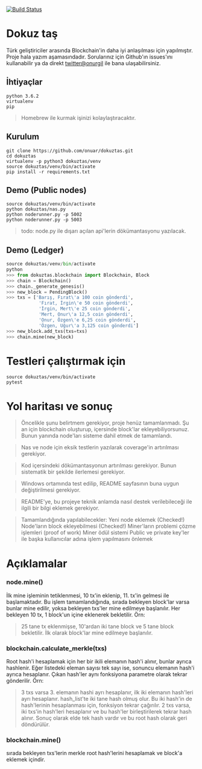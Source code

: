 [![Build Status](https://travis-ci.org/onuar/dokuztas.svg?branch=master)](https://travis-ci.org/onuar/dokuztas)

# Dokuz taş
Türk geliştiriciler arasında Blockchain'in daha iyi anlaşılması için yapılmıştır. Proje hala yazım aşamasındadır. Sorularınız için Github'ın issues'ını kullanabilir ya da direkt [twitter@onurgil](https://twitter.com/onurgil) ile bana ulaşabilirsiniz.

## İhtiyaçlar
    python 3.6.2
    virtualenv
    pip
> Homebrew ile kurmak işinizi kolaylaştıracaktır.

## Kurulum
    git clone https://github.com/onuar/dokuztas.git
    cd dokuztas
    virtualenv -p python3 dokuztas/venv
    source dokuztas/venv/bin/activate
    pip install -r requirements.txt

## Demo (Public nodes)
    source dokuztas/venv/bin/activate
    python dokuztas/nas.py
    python noderunner.py -p 5002
    python noderunner.py -p 5003
> todo: node.py ile dışarı açılan api'lerin dökümantasyonu yazılacak.

## Demo (Ledger)
```python
source dokuztas/venv/bin/activate
python
>>> from dokuztas.blockchain import Blockchain, Block
>>> chain = Blockchain()
>>> chain._generate_genesis()
>>> new_block = PendingBlock()
>>> txs = ['Barış, Fırat\'a 100 coin gönderdi',
            'Fırat, İrgin\'e 50 coin gönderdi',
            'İrgin, Mert\'e 25 coin gönderdi',
            'Mert, Onur\'a 12,5 coin gönderdi',
            'Onur, Özgen\'e 6,25 coin gönderdi',
            'Özgen, Uğur\'a 3,125 coin gönderdi']
>>> new_block.add_txs(txs=txs)
>>> chain.mine(new_block)
```

# Testleri çalıştırmak için
    source dokuztas/venv/bin/activate
    pytest

# Yol haritası ve sonuç
> Öncelikle şunu belirtmem gerekiyor, proje henüz tamamlanmadı. Şu an için blockchain oluşturup, içersinde block'lar ekleyebiliyorsunuz. Bunun yanında node'ları sisteme dahil etmek de tamamlandı.

> Nas ve node için eksik testlerin yazılarak coverage'in artırılması gerekiyor.

> Kod içersindeki dökümantasyonun artırılması gerekiyor. Bunun sistematik bir şekilde ilerlemesi gerekiyor.

> Windows ortamında test edilip, README sayfasının buna uygun değiştirilmesi gerekiyor.

> README'ye, bu projeye teknik anlamda nasıl destek verilebileceği ile ilgili bir bilgi eklemek gerekiyor.

> Tamamlandığında yapılabilecekler:
    Yeni node eklemek (Checked!)
    Node'ların block ekleyebilmesi (Checked!)
    Miner'ların problemi çözme işlemleri (proof of work)
    Miner ödül sistemi
    Public ve private key'ler ile başka kullanıcılar adına işlem yapılmasını önlemek
    
# Açıklamalar
### node.mine()
İlk mine işleminin tetiklenmesi, 10 tx'in eklenip, 11. tx'in gelmesi ile başlamaktadır. Bu işlem tamamlandığında, sırada bekleyen block'lar varsa bunlar mine edilir, yoksa bekleyen txs'ler mine edilmeye başlanılır. Her bekleyen 10 tx, 1 block'un içine eklenerek bekletilir. Örn:
> 25 tane tx eklenmişse, 10'ardan iki tane block ve 5 tane block bekletilir. İlk olarak block'lar mine edilmeye başlanılır.

### blockchain.calculate_merkle(txs)
Root hash'i hesaplamak için her bir ikili elemanın hash'i alınır, bunlar ayrıca hashlenir. Eğer listedeki eleman sayısı tek sayı ise, sonuncu elemanın hash'i ayrıca hesaplanır. Çıkan hash'ler aynı fonksiyona parametre olarak tekrar gönderilir. Örn:
> 3 txs varsa 3. elemanın hashi ayrı hesaplanır, ilk iki elemanın hash'leri ayrı hesaplanır. hash_list'te iki tane hash olmuş olur. Bu iki hash'in de hash'lerinin hesaplanması için, fonksiyon tekrar çağırılır.
> 2 txs varsa, iki txs'in hash'leri hesaplanır ve bu hash'ler birleştirilerek tekrar hash alınır. Sonuç olarak elde tek hash vardır ve bu root hash olarak geri döndürülür.

### blockchain.mine()
sırada bekleyen txs'lerin merkle root hash'lerini hesaplamak ve block'a eklemek içindir. 